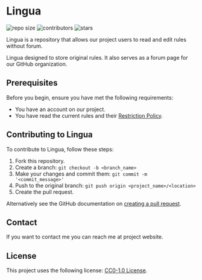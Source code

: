 # Lingua

![repo size](https://img.shields.io/github/repo-size/Avandelta/Lingua?color=blue&style=flat) ![contributors](https://img.shields.io/github/contributors/Avandelta/Lingua?color=yellow) ![stars](https://img.shields.io/github/stars/Avandelta/Lingua?style=social)

Lingua is a repository that allows our project users to read and edit rules without forum.

Lingua designed to store original rules. It also serves as a forum page for our GitHub organization.

## Prerequisites

Before you begin, ensure you have met the following requirements:

  * You have an account on our project.
  * You have read the current rules and their [Restriction Policy](https://github.com/Avandelta/Lingua/blob/main/RESTRICTION.md).

## Contributing to Lingua

To contribute to Lingua, follow these steps:

  1. Fork this repository.
  2. Create a branch: `git checkout -b <branch_name>`
  3. Make your changes and commit them: `git commit -m '<commit_message>'`
  4. Push to the original branch: `git push origin <project_name>/<location>`
  5. Create the pull request.

Alternatively see the GitHub documentation on [creating a pull request](https://docs.github.com/en/free-pro-team@latest/github/collaborating-with-issues-and-pull-requests/creating-a-pull-request).

## Contact

If you want to contact me you can reach me at project website.

## License

This project uses the following license: [CC0-1.0 License](https://github.com/Avandelta/Lingua/blob/main/LICENSE).

